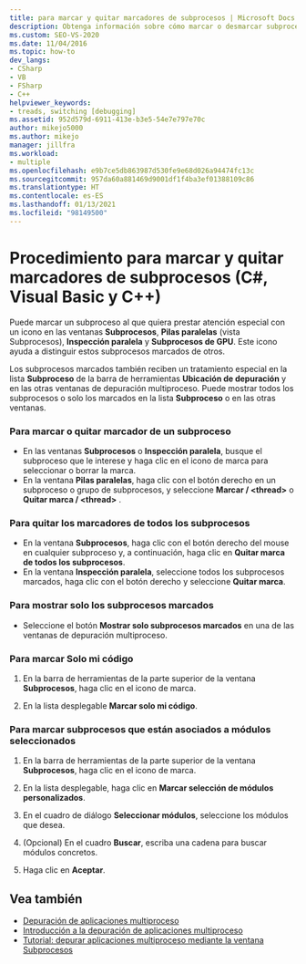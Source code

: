 ```yaml
---
title: para marcar y quitar marcadores de subprocesos | Microsoft Docs
description: Obtenga información sobre cómo marcar o desmarcar subprocesos en Visual Studio. Marque o desmarque un subproceso, varios o todos. Marque solo su código o el que esté asociado a un módulo.
ms.custom: SEO-VS-2020
ms.date: 11/04/2016
ms.topic: how-to
dev_langs:
- CSharp
- VB
- FSharp
- C++
helpviewer_keywords:
- treads, switching [debugging]
ms.assetid: 952d579d-6911-413e-b3e5-54e7e797e70c
author: mikejo5000
ms.author: mikejo
manager: jillfra
ms.workload:
- multiple
ms.openlocfilehash: e9b7ce5db863987d530fe9e68d026a94474fc13c
ms.sourcegitcommit: 957da60a881469d9001df1f4ba3ef01388109c86
ms.translationtype: HT
ms.contentlocale: es-ES
ms.lasthandoff: 01/13/2021
ms.locfileid: "98149500"
---
```

# <a name="how-to-flag-and-unflag-threads-c-visual-basic-c"></a>Procedimiento para marcar y quitar marcadores de subprocesos (C#, Visual Basic y C++)

Puede marcar un subproceso al que quiera prestar atención especial con un icono en las ventanas **Subprocesos**, **Pilas paralelas** (vista Subprocesos), **Inspección paralela** y **Subprocesos de GPU**. Este icono ayuda a distinguir estos subprocesos marcados de otros.

Los subprocesos marcados también reciben un tratamiento especial en la lista **Subproceso** de la barra de herramientas **Ubicación de depuración** y en las otras ventanas de depuración multiproceso. Puede mostrar todos los subprocesos o solo los marcados en la lista **Subproceso** o en las otras ventanas.

### <a name="to-flag-or-unflag-a-thread"></a>Para marcar o quitar marcador de un subproceso

- En las ventanas **Subprocesos** o **Inspección paralela**, busque el subproceso que le interese y haga clic en el icono de marca para seleccionar o borrar la marca.
- En la ventana **Pilas paralelas**, haga clic con el botón derecho en un subproceso o grupo de subprocesos, y seleccione **Marcar / \<thread>** o **Quitar marca / \<thread>** .

### <a name="to-unflag-all-threads"></a>Para quitar los marcadores de todos los subprocesos

- En la ventana **Subprocesos**, haga clic con el botón derecho del mouse en cualquier subproceso y, a continuación, haga clic en **Quitar marca de todos los subprocesos**.
- En la ventana **Inspección paralela**, seleccione todos los subprocesos marcados, haga clic con el botón derecho y seleccione **Quitar marca**.

### <a name="to-display-only-flagged-threads"></a>Para mostrar solo los subprocesos marcados

- Seleccione el botón **Mostrar solo subprocesos marcados** en una de las ventanas de depuración multiproceso.

### <a name="to-flag-just-my-code"></a>Para marcar Solo mi código

1. En la barra de herramientas de la parte superior de la ventana **Subprocesos**, haga clic en el icono de marca.

2. En la lista desplegable **Marcar solo mi código**.

### <a name="to-flag-threads-that-are-associated-with-selected-modules"></a>Para marcar subprocesos que están asociados a módulos seleccionados

1. En la barra de herramientas de la parte superior de la ventana **Subprocesos**, haga clic en el icono de marca.

2. En la lista desplegable, haga clic en **Marcar selección de módulos personalizados**.

3. En el cuadro de diálogo **Seleccionar módulos**, seleccione los módulos que desea.

4. (Opcional) En el cuadro **Buscar**, escriba una cadena para buscar módulos concretos.

5. Haga clic en **Aceptar**.

## <a name="see-also"></a>Vea también
- [Depuración de aplicaciones multiproceso](../debugger/debug-multithreaded-applications-in-visual-studio.md)
- [Introducción a la depuración de aplicaciones multiproceso](../debugger/get-started-debugging-multithreaded-apps.md)
- [Tutorial: depurar aplicaciones multiproceso mediante la ventana Subprocesos](../debugger/how-to-use-the-threads-window.md)